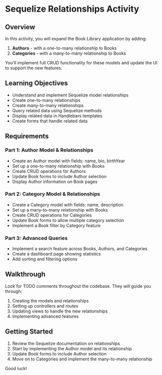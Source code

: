 # Sequelize Relationships Activity

## Overview
In this activity, you will expand the Book Library application by adding:
1. **Authors** - with a one-to-many relationship to Books
2. **Categories** - with a many-to-many relationship to Books

You'll implement full CRUD functionality for these models and update the UI to support the new features.

## Learning Objectives
- Understand and implement Sequelize model relationships
- Create one-to-many relationships
- Create many-to-many relationships
- Query related data using Sequelize methods
- Display related data in Handlebars templates
- Create forms that handle related data

## Requirements

### Part 1: Author Model & Relationships
- Create an Author model with fields: name, bio, birthYear
- Set up a one-to-many relationship with Books
- Create CRUD operations for Authors
- Update Book forms to include Author selection
- Display Author information on Book pages

### Part 2: Category Model & Relationships
- Create a Category model with fields: name, description
- Set up a many-to-many relationship with Books
- Create CRUD operations for Categories
- Update Book forms to allow multiple category selection
- Implement a Book filter by Category feature

### Part 3: Advanced Queries
- Implement a search feature across Books, Authors, and Categories
- Create a dashboard page showing statistics
- Add sorting and filtering options

## Walkthrough

Look for TODO comments throughout the codebase. They will guide you through:
1. Creating the models and relationships
2. Setting up controllers and routes
3. Updating views to handle the new relationships
4. Implementing advanced features

## Getting Started
1. Review the Sequelize documentation on relationships
2. Start by implementing the Author model and its relationship
3. Update Book forms to include Author selection
4. Move on to Categories and implement the many-to-many relationship

Good luck! 